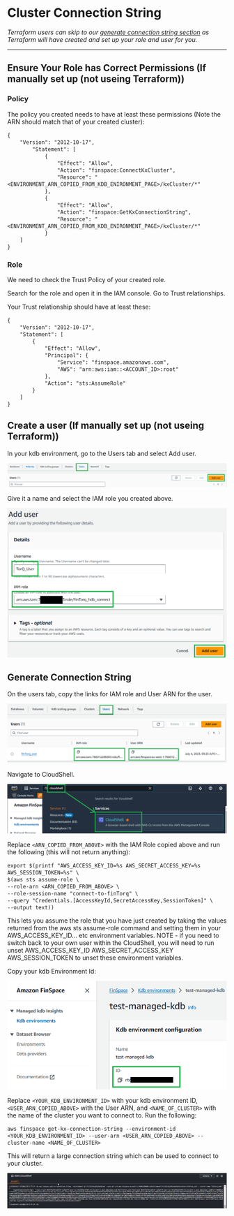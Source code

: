 Cluster Connection String
===============

*Terraform users can skip to our [generate connection string section](#generate-connection-string) as Terraform will have created and set up your role and user for you.*

---------------

## Ensure Your Role has Correct Permissions (If manually set up (not useing Terraform))

### Policy

The policy you created needs to have at least these permissions (Note the ARN should match that of your created cluster):

    {
        "Version": "2012-10-17",
            "Statement": [
                {
                    "Effect": "Allow",
                    "Action": "finspace:ConnectKxCluster",
                    "Resource": "<ENVIRONMENT_ARN_COPIED_FROM_KDB_ENIRONMENT_PAGE>/kxCluster/*"
                },
                {
                    "Effect": "Allow",
                    "Action": "finspace:GetKxConnectionString",
                    "Resource": "<ENVIRONMENT_ARN_COPIED_FROM_KDB_ENIRONMENT_PAGE>/kxCluster/*"
                }
        ]
    }

### Role

We need to check the Trust Policy of your created role.

Search for the role and open it in the IAM console. Go to Trust relationships.

Your Trust relationship should have at least these:
    
    {
        "Version": "2012-10-17",
        "Statement": [
            {
                "Effect": "Allow",
                "Principal": {
                    "Service": "finspace.amazonaws.com",
                    "AWS": "arn:aws:iam::<ACCOUNT_ID>:root"
                },
                "Action": "sts:AssumeRole"
            }
        ]
    }

## Create a user (If manually set up (not useing Terraform))

In your kdb environment, go to the Users tab and select Add user.

![Create user button](workshop/graphics/create_user_button.png)

Give it a name and select the IAM role you created above.

![Add user](workshop/graphics/create_user.png)

## Generate Connection String

On the users tab, copy the links for IAM role and User ARN for the user.

![User details](workshop/graphics/user_details.png)

Navigate to CloudShell.

![Navigate to CloudShell](workshop/graphics/cloudshell.png)

Replace ``<ARN_COPIED_FROM_ABOVE>`` with the IAM Role copied above and run the following (this will not return anything):

    export $(printf "AWS_ACCESS_KEY_ID=%s AWS_SECRET_ACCESS_KEY=%s AWS_SESSION_TOKEN=%s" \
    $(aws sts assume-role \
    --role-arn <ARN_COPIED_FROM_ABOVE> \
    --role-session-name "connect-to-finTorq" \
    --query "Credentials.[AccessKeyId,SecretAccessKey,SessionToken]" \
    --output text))

This lets you assume the role that you have just created by taking the values returned from the aws sts assume-role command and setting them in your AWS_ACCESS_KEY_ID... etc environment variables. NOTE - if you need to switch back to your own user within the CloudShell, you will need to run unset AWS_ACCESS_KEY_ID AWS_SECRET_ACCESS_KEY AWS_SESSION_TOKEN to unset these environment variables.

Copy your kdb Environment Id:

![Get you kdb env ID](workshop/graphics/kdbenv_id.png)

Replace ``<YOUR_KDB_ENVIRONMENT_ID>`` with your kdb environment ID, ``<USER_ARN_COPIED_ABOVE>`` with the User ARN, and ``<NAME_OF_CLUSTER>`` with the name of the cluster you want to connect to. Run the following:

    aws finspace get-kx-connection-string --environment-id <YOUR_KDB_ENVIRONMENT_ID> --user-arn <USER_ARN_COPIED_ABOVE> --cluster-name <NAME_OF_CLUSTER>

This will return a large connection string which can be used to connect to your cluster.

![Connection string example](workshop/graphics/connection_string.png)